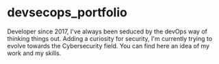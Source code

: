 # devsecops_portfolio

Developer since 2017, I've always been seduced by the devOps way of thinking things out. Adding a curiosity for security, I'm currently trying to evolve towards the Cybersecurity field. You can find here an idea of my work and my skills.
